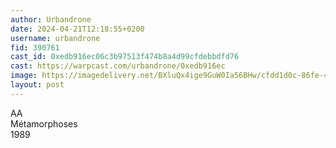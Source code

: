 ```yaml
---
author: Urbandrone
date: 2024-04-21T12:18:55+0200
username: urbandrone
fid: 390761
cast_id: 0xedb916ec06c3b97513f474b8a4d99cfdebbdfd76
cast: https://warpcast.com/urbandrone/0xedb916ec
image: https://imagedelivery.net/BXluQx4ige9GuW0Ia56BHw/cfdd1d0c-86fe-4f42-7c15-dbb19fe73700/original
layout: post
---
```

AA   
Métamorphoses   
1989  

<img src='https://imagedelivery.net/BXluQx4ige9GuW0Ia56BHw/cfdd1d0c-86fe-4f42-7c15-dbb19fe73700/original' alt='' referrerpolicy='no-referrer'/>
<img src='https://imagedelivery.net/BXluQx4ige9GuW0Ia56BHw/699a1dd3-77de-4849-b39c-f1c1c9657400/original' alt='' referrerpolicy='no-referrer'/>